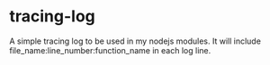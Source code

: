 # tracing-log
A simple tracing log to be used in my nodejs modules. It will include file_name:line_number:function_name in each log line.
